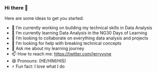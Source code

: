 ### Hi there 👋

Here are some ideas to get you started:

- 🔭 I’m currently working on building my technical skills in Data Analysis
- 🌱 I’m currently learning Data Analysis in the NG30 Days of Learning
- 👯 I’m looking to collaborate on everything data analysis and projects
- 🤔 I’m looking for help with breaking technical concepts
- 💬 Ask me about my learning journey
- 📫 How to reach me: https://twitter.com/jerryvyne
- 😄 Pronouns: (HE/HIM/HIS)
- ⚡ Fun fact: I love what I do

